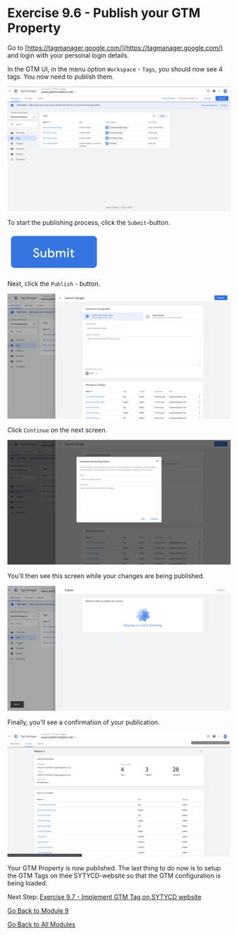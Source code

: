 # Exercise 9.6 - Publish your GTM Property

Go to [https://tagmanager.google.com/](https://tagmanager.google.com/) and login with your personal login details.

In the GTM UI, in the menu option ``Workspace`` - ``Tags``, you should now see 4 tags. You now need to publish them.

![Launch Setup](./images/workspace.png)

To start the publishing process, click the ``Submit``-button.

![Launch Setup](./images/submit.png)

Next, click the ``Publish`` - button.

![Launch Setup](./images/publish.png)

Click ``Continue`` on the next screen.

![Launch Setup](./images/continue.png)

You'll then see this screen while your changes are being published.

![Launch Setup](./images/changes.png)

Finally, you'll see a confirmation of your publication.

![Launch Setup](./images/env.png)

Your GTM Property is now published. The last thing to do now is to setup the GTM Tags on thee SYTYCD-website so that the GTM configuration is being loaded.

Next Step: [Exercise 9.7 - Implement GTM Tag on SYTYCD website](./ex7.md)

[Go Back to Module 9](./README.md)

[Go Back to All Modules](./../../README.md)
